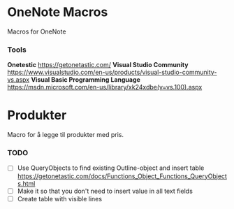 # OneNote Macros
Macros for OneNote
### Tools
**Onetestic**
https://getonetastic.com/
**Visual Studio Community**
https://www.visualstudio.com/en-us/products/visual-studio-community-vs.aspx
**Visual Basic Programming Language**
https://msdn.microsoft.com/en-us/library/xk24xdbe(v=vs.100).aspx

# Produkter
Macro for å legge til produkter med pris.
### TODO
- [ ] Use QueryObjects to find existing Outline-object and insert table https://getonetastic.com/docs/Functions_Object_Functions_QueryObjects.html
- [ ] Make it so that you don't need to insert value in all text fields
- [ ] Create table with visible lines
